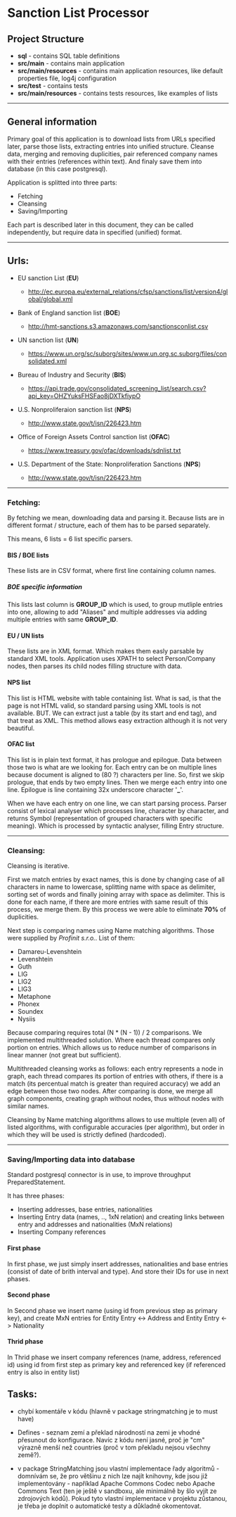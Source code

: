 # Sanction List Processor

## Project Structure
* **sql** - contains SQL table definitions
* **src/main** - contains main application
* **src/main/resources** - contains main application resources, like default properties file, log4j configuration
* **src/test** - contains tests
* **src/main/resources** - contains tests resources, like examples of lists

---

## General information
Primary goal of this application is to download lists from URLs specified later,
parse those lists, extracting entries into unified structure.
Cleanse data, merging and removing duplicities, pair referenced
company names with their entries (references within text).
And finaly save them into database (in this case postgresql).

Application is splitted into three parts:
* Fetching
* Cleansing
* Saving/Importing

Each part is described later in this document,
they can be called independently, but require data in specified (unified)
format.

---

## Urls:

* EU sanction List (**EU**)
    * http://ec.europa.eu/external_relations/cfsp/sanctions/list/version4/global/global.xml

* Bank of England sanction list (**BOE**)
    * http://hmt-sanctions.s3.amazonaws.com/sanctionsconlist.csv

* UN sanction list (**UN**)
    * https://www.un.org/sc/suborg/sites/www.un.org.sc.suborg/files/consolidated.xml

* Bureau of Industry and Security (**BIS**)
    * https://api.trade.gov/consolidated_screening_list/search.csv?api_key=OHZYuksFHSFao8jDXTkfiypO

* U.S. Nonproliferaion sanction list (**NPS**)
    * http://www.state.gov/t/isn/226423.htm

*  Office of Foreign Assets Control sanction list (**OFAC**)
    * https://www.treasury.gov/ofac/downloads/sdnlist.txt

* U.S. Department of the State: Nonproliferation Sanctions (**NPS**)
    *  http://www.state.gov/t/isn/226423.htm

---

### Fetching:
By fetching we mean, downloading data and parsing it.
Because lists are in different format / structure,
each of them has to be parsed separately.

This means, 6 lists = 6 list specific parsers.

#### BIS / BOE lists
These lists are in CSV format,
where first line containing column names.

##### BOE specific information
This lists last column is **GROUP_ID** which is used,
to group mutliple entries into one, allowing
to add "Aliases" and multiple addresses via adding
multiple entries with same **GROUP_ID**.

#### EU / UN lists
These lists are in XML format.
Which makes them easly parsable by standard XML tools.
Application uses XPATH to select Person/Company nodes,
then parses its child nodes filling structure with data.

#### NPS list
This list is HTML website with table containing list.
What is sad, is that the page is not HTML valid,
so standard parsing using XML tools is not available.
BUT.
We can extract just a table (by its start and end tag),
and that treat as XML.
This method allows easy extraction although it is not very beautiful.

#### OFAC list
This list is in plain text format, it has prologue and epilogue.
Data between those two is what are we looking for.
Each entry can be on multiple lines because document is aligned to (80 ?) characters per line.
So, first we skip prologue, that ends by two empty lines.
Then we merge each entry into one line.
Epilogue is line containing 32x underscore character '**_**'.

When we have each entry on one line, we can start parsing process.
Parser consist of lexical analyser which processes line, character by character,
and returns Symbol (representation of grouped characters with specific meaning).
Which is processed by syntactic analyser, filling Entry structure.

---

### Cleansing:
Cleansing is iterative.

First we match entries by exact names,
this is done by changing case of all characters in name to lowercase, splitting name with space as delimiter,
sorting set of words and finally joining array with space as delimiter.
This is done for each name, if there are more entries with same result of this process,
we merge them.
By this process we were able to eliminate **70%** of duplicities.

Next step is comparing names using Name matching algorithms.
Those were supplied by *Profinit s.r.o.*.
List of them:
* Damareu-Levenshtein
* Levenshtein
* Guth
* LIG
* LIG2
* LIG3
* Metaphone
* Phonex
* Soundex
* Nysiis

Because comparing requires total (N * (N - 1)) / 2 comparisons.
We implemented multithreaded solution.
Where each thread compares only portion on entries.
Which allows us to reduce number of comparisons in linear manner (not great but sufficient).

Multithreaded cleansing works as follows:
each entry represents a node in graph,
each thread compares its portion of entries with others,
if there is a match (its percentual match is greater than required accuracy) we add an edge between those two nodes.
After comparing is done, we merge all graph components, creating graph without nodes,
thus without nodes with similar names.

Cleansing by Name matching algorithms allows to use multiple (even all) of listed algorithms,
with configurable accuracies (per algorithm),
but order in which they will be used is strictly defined (hardcoded).

---

### Saving/Importing data into database
Standard postgresql connector is in use,
to improve throughput PreparedStatement.

It has three phases:

* Inserting addresses, base entries, nationalities
* Inserting Entry data (names, .., 1xN relation) and creating links between entry and addresses and nationalities (MxN relations)
* Inserting Company references

#### First phase
In first phase, we just simply insert addresses, nationalities and base entries (consist of date of brith interval and type).
And store their IDs for use in next phases.

#### Second phase
In Second phase we insert name (using id from previous step as  primary key),
and create MxN entries for Entity Entry <-> Address and Entity Entry <-> Nationality

#### Thrid phase
In Thrid phase we insert company references (name, address, referenced id)
using id from first step as primary key and referenced key (if referenced entry is also in entity list)


## Tasks:
- chybí komentáře v kódu (hlavně v package stringmatching je to must have)

- Defines - seznam zemí a překlad národností na zemi je vhodné přesunout do konfigurace. Navíc z kódu není jasné, proč je "cm" výrazně menší než countries (proč v tom překladu nejsou všechny země?).

- v package StringMatching jsou vlastní implementace řady algoritmů - domnívám se, že pro většinu z nich lze najít knihovny, kde jsou již implementovány - například Apache Commons Codec nebo Apache Commons Text (ten je ještě v sandboxu, ale minimálně by šlo vyjít ze zdrojových kódů). Pokud tyto vlastní implementace v projektu zůstanou, je třeba je doplnit o automatické testy a důkladně okomentovat.
